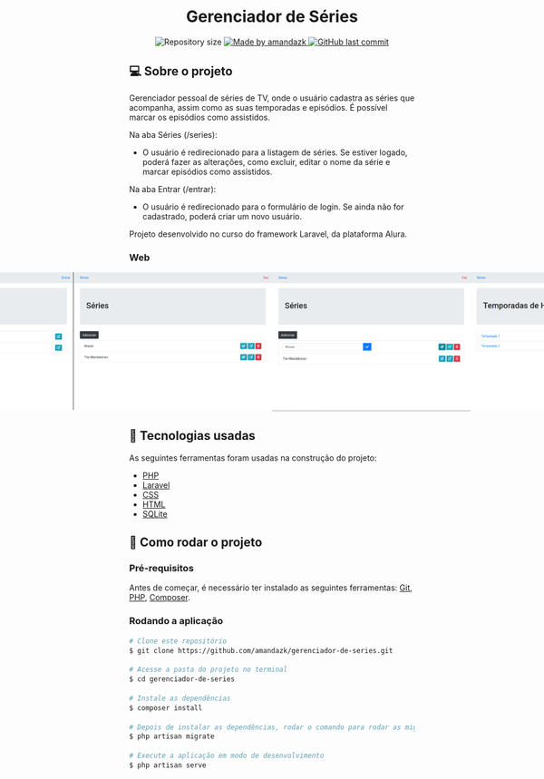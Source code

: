 <h1 align="center">
    Gerenciador de Séries
</h1>
 


<p align="center">
  <img alt="Repository size" src="https://img.shields.io/github/repo-size/amandazk/gerenciador-de-series?style=plastic">

  <a href="https://www.linkedin.com/in/amanda-zacharuk-23b530156/">
    <img alt="Made by amandazk" src="https://img.shields.io/badge/made%20by-amandazk-%2304D361">
  </a>

  <a href="https://github.com/amandazk/gerenciador-de-series/commits/master">
    <img alt="GitHub last commit" src="https://img.shields.io/github/last-commit/amandazk/gerenciador-de-series">
  </a>


</p>


## :computer: Sobre o projeto

Gerenciador pessoal de séries de TV, onde o usuário cadastra as séries que acompanha, assim como as suas temporadas e episódios. É possível marcar os episódios como assistidos. 

Na aba Séries (/series):
 - O usuário é redirecionado para a listagem de séries. Se estiver logado, poderá fazer as alterações, como excluir, editar o nome da série e marcar episódios como assistidos.
   
Na aba Entrar (/entrar):
 - O usuário é redirecionado para o formulário de login. Se ainda não for cadastrado, poderá criar um novo usuário.


Projeto desenvolvido no curso do framework Laravel, da plataforma Alura.


### Web

<p align="center" style="display: flex; align-items: flex-start; justify-content: center;">
	
  <img alt="Class-website" title="#Class-website" src="./github-assets/imagem1.png" width="350px">

  <img alt="Class-website" title="#Class-website" src="./github-assets/imagem2.png" width="350px">
  
  <img alt="Class-website" title="#Class-website" src="./github-assets/imagem3.png" width="350px">
  
  <img alt="Class-website" title="#Class-website" src="./github-assets/imagem4.png" width="350px">
  
  <img alt="Class-website" title="#Class-website" src="./github-assets/imagem5.png" width="350px">
  
  <img alt="Class-website" title="#Class-website" src="./github-assets/imagem6.png" width="350px">
  
  <img alt="Class-website" title="#Class-website" src="./github-assets/imagem7.png" width="350px">
  
  <img alt="Class-website" title="#Class-website" src="./github-assets/imagem8.png" width="350px">

  
</p>

## :wrench: Tecnologias usadas

As seguintes ferramentas foram usadas na construção do projeto:

- [PHP][PHP]
- [Laravel][laravel]
- [CSS][CSS]
- [HTML][HTML]
- [SQLite][sqlite]


## :rocket: Como rodar o projeto
 
### Pré-requisitos

Antes de começar, é necessário ter instalado as seguintes ferramentas:
[Git](https://git-scm.com), [PHP][PHP], [Composer][composer]. 

### Rodando a aplicação 

```bash
# Clone este repositório
$ git clone https://github.com/amandazk/gerenciador-de-series.git

# Acesse a pasta do projeto no terminal
$ cd gerenciador-de-series

# Instale as dependências
$ composer install

# Depois de instalar as dependências, rodar o comando para rodar as migrations
$ php artisan migrate

# Execute a aplicação em modo de desenvolvimento
$ php artisan serve
```


[PHP]: https://www.php.net/
[laravel]: https://laravel.com/
[CSS]: https://developer.mozilla.org/pt-BR/docs/Web/CSS
[HTML]: https://developer.mozilla.org/pt-BR/docs/Web/HTML
[sqlite]: https://www.sqlite.org/index.html
[composer]: https://getcomposer.org/
